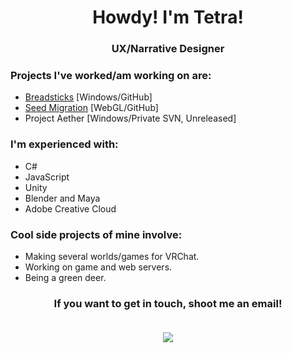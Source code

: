 <h1 align="center"> Howdy! I'm Tetra!</h1>
<h3 align="center">UX/Narrative Designer</h3>

### Projects I've worked/am working on are:
- [Breadsticks](https://games.digipen.edu/games/breadsticks) \[Windows/GitHub]
- [Seed Migration](https://kenotetra.itch.io/seed-migration) \[WebGL/GitHub]
- Project Aether \[Windows/Private SVN, Unreleased]

### I'm experienced with:
- C#
- JavaScript
- Unity
- Blender and Maya
- Adobe Creative Cloud

### Cool side projects of mine involve:
- Making several worlds/games for VRChat.
- Working on game and web servers.
- Being a green deer.

<h3 align="center">
If you want to get in touch, shoot me an email!
  
  <p align="center"><br/>
   <a href="emailto:kenotetra@gmail.com">
    <img src="https://img.shields.io/badge/email%20me!-kenotetra%40gmail.com%20-brightgreen">
  </a>
</p>
</h1>

